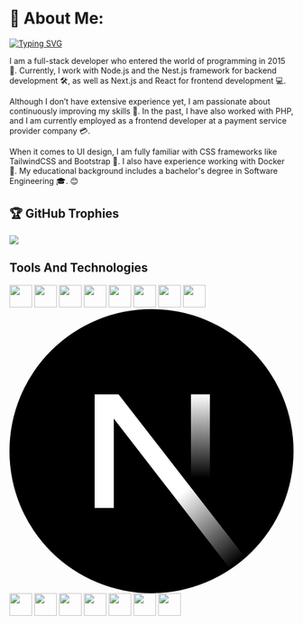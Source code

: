 # 💫 About Me:
[![Typing SVG](https://readme-typing-svg.demolab.com?font=Fira+Code&pause=1000&width=435&lines=Hello+%F0%9F%91%8B+Welcome+to+my+GitHub!+%F0%9F%98%8E)](https://git.io/typing-svg)

I am a full-stack developer who entered the world of programming in 2015 🚀. Currently, I work with Node.js and the Nest.js framework for backend development 🛠️, as well as Next.js and React for frontend development 💻.

Although I don’t have extensive experience yet, I am passionate about continuously improving my skills 🌱. In the past, I have also worked with PHP, and I am currently employed as a frontend developer at a payment service provider company 💳.

When it comes to UI design, I am fully familiar with CSS frameworks like TailwindCSS and Bootstrap 🎨. I also have experience working with Docker 🐳. My educational background includes a bachelor's degree in Software Engineering 🎓. 😊



## 🏆 GitHub Trophies
![](https://github-profile-trophy.vercel.app/?username=hamidkamyab&theme=onedark&no-frame=true&no-bg=true&margin-w=8&margin-h=8)


## Tools And Technologies

<a href="https://hamidkamyab.ir" target="_blank"><img loading="lazy" src="https://cdn.jsdelivr.net/gh/devicons/devicon/icons/html5/html5-original.svg" width="40" height="40"/></a>
<a href="https://hamidkamyab.ir" target="_blank"><img loading="lazy" src="https://cdn.jsdelivr.net/gh/devicons/devicon/icons/css3/css3-original.svg" width="40" height="40"/></a>
<a href="https://hamidkamyab.ir" target="_blank"><img loading="lazy" src="https://cdn.jsdelivr.net/gh/devicons/devicon/icons/javascript/javascript-original.svg" width="40" height="40"/></a>
<a href="https://hamidkamyab.ir" target="_blank"><img loading="lazy" src="https://cdn.jsdelivr.net/gh/devicons/devicon@latest/icons/php/php-original.svg" width="40" height="40" /></a>
<a href="https://hamidkamyab.ir" target="_blank"><img loading="lazy" src="https://cdn.jsdelivr.net/gh/devicons/devicon@latest/icons/mongodb/mongodb-plain-wordmark.svg" width="40" height="40" /></a>
<a href="https://hamidkamyab.ir" target="_blank"><img loading="lazy" src="https://cdn.jsdelivr.net/gh/devicons/devicon@latest/icons/mysql/mysql-original-wordmark.svg" width="40" height="40" /></a>
<a href="https://hamidkamyab.ir" target="_blank"><img loading="lazy" src="https://cdn.jsdelivr.net/gh/devicons/devicon@latest/icons/gitlab/gitlab-plain-wordmark.svg" width="40" height="40" /></a>
<a href="https://hamidkamyab.ir" target="_blank"><img loading="lazy" src="https://cdn.jsdelivr.net/gh/devicons/devicon@latest/icons/nodejs/nodejs-original-wordmark.svg" width="40" height="40" /></a>
<a href="https://hamidkamyab.ir" target="_blank">
<svg viewBox="0 0 128 128">
<circle cx="64" cy="64" r="64"></circle><path fill="url(#a)" d="M106.317 112.014 49.167 38.4H38.4v51.179h8.614v-40.24l52.54 67.884a64.216 64.216 0 0 0 6.763-5.209z"></path><path fill="url(#b)" d="M81.778 38.4h8.533v51.2h-8.533z"></path><defs><linearGradient id="a" x1="109" x2="144.5" y1="116.5" y2="160.5" gradientTransform="scale(.71111)" gradientUnits="userSpaceOnUse"><stop stop-color="#fff"></stop><stop offset="1" stop-color="#fff" stop-opacity="0"></stop></linearGradient><linearGradient id="b" x1="121" x2="120.799" y1="54" y2="106.875" gradientTransform="scale(.71111)" gradientUnits="userSpaceOnUse"><stop stop-color="#fff"></stop><stop offset="1" stop-color="#fff" stop-opacity="0"></stop></linearGradient></defs>
</svg> 
</a>
<a href="https://hamidkamyab.ir" target="_blank"><img loading="lazy" src="https://cdn.jsdelivr.net/gh/devicons/devicon@latest/icons/nestjs/nestjs-original-wordmark.svg" width="40" height="40" /></a>
<a href="https://hamidkamyab.ir" target="_blank"><img loading="lazy" src="https://cdn.jsdelivr.net/gh/devicons/devicon@latest/icons/react/react-original-wordmark.svg" width="40" height="40" /></a>
<a href="https://hamidkamyab.ir" target="_blank"><img loading="lazy" src="https://cdn.jsdelivr.net/gh/devicons/devicon@latest/icons/vuejs/vuejs-original.svg" width="40" height="40" /></a>
<a href="https://hamidkamyab.ir" target="_blank"><img loading="lazy" src="https://cdn.jsdelivr.net/gh/devicons/devicon@latest/icons/jquery/jquery-plain-wordmark.svg" width="40" height="40" /></a>
<a href="https://hamidkamyab.ir" target="_blank"><img loading="lazy" src="https://cdn.jsdelivr.net/gh/devicons/devicon@latest/icons/bootstrap/bootstrap-original.svg" width="40" height="40" /></a>
<a href="https://hamidkamyab.ir" target="_blank"><img loading="lazy" src="https://cdn.jsdelivr.net/gh/devicons/devicon@latest/icons/tailwindcss/tailwindcss-original-wordmark.svg" width="40" height="40" /></a>
<a href="https://hamidkamyab.ir" target="_blank"><img loading="lazy" src="https://cdn.jsdelivr.net/gh/devicons/devicon@latest/icons/docker/docker-plain-wordmark.svg" width="40" height="40" /></a>
